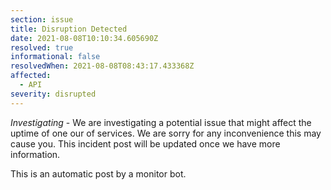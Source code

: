 ```yaml
---
section: issue
title: Disruption Detected
date: 2021-08-08T10:10:34.605690Z
resolved: true
informational: false
resolvedWhen: 2021-08-08T08:43:17.433368Z
affected:
  - API
severity: disrupted
---
```

*Investigating* - We are investigating a potential issue that might affect the uptime of one our of services. We are sorry for any inconvenience this may cause you. This incident post will be updated once we have more information.

This is an automatic post by a monitor bot.
        